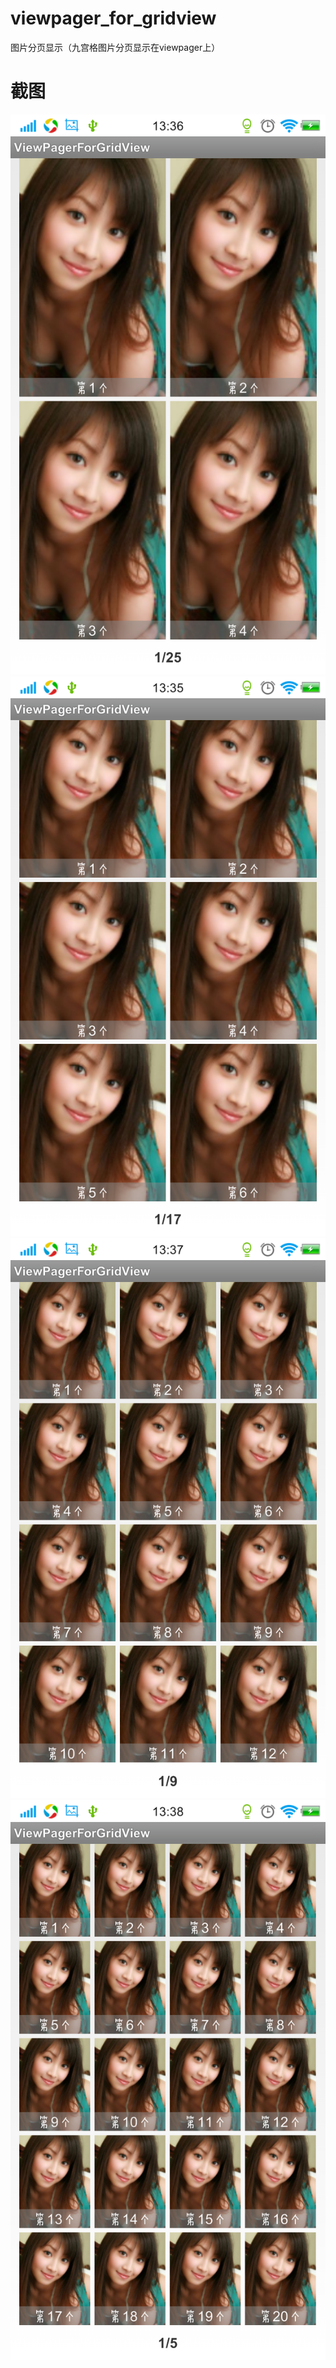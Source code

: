 # viewpager_for_gridview
图片分页显示（九宫格图片分页显示在viewpager上）
# 截图
![](https://github.com/cn-xuqing/viewpager_for_gridview/blob/master/img/img1.png)  
![](https://github.com/cn-xuqing/viewpager_for_gridview/blob/master/img/img2.png)  
![](https://github.com/cn-xuqing/viewpager_for_gridview/blob/master/img/img3.png)  
![](https://github.com/cn-xuqing/viewpager_for_gridview/blob/master/img/img4.png)  
